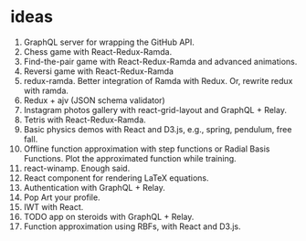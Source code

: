 # ideas

1. GraphQL server for wrapping the GitHub API.
2. Chess game with React-Redux-Ramda.
3. Find-the-pair game with React-Redux-Ramda and advanced animations.
4. Reversi game with React-Redux-Ramda
5. redux-ramda. Better integration of Ramda with Redux. Or, rewrite redux with ramda.
6. Redux + ajv (JSON schema validator)
7. Instagram photos gallery with react-grid-layout and GraphQL + Relay.
8. Tetris with React-Redux-Ramda.
9. Basic physics demos with React and D3.js, e.g., spring, pendulum, free fall.
10. Offline function approximation with step functions or Radial Basis Functions. Plot the approximated function while training.
11. react-winamp. Enough said.
12. React component for rendering LaTeX equations.
13. Authentication with GraphQL + Relay.
14. Pop Art your profile.
15. IWT with React.
16. TODO app on steroids with GraphQL + Relay.
17. Function approximation using RBFs, with React and D3.js.
